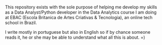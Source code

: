 This repository exists with the sole purpose of helping 
me develop my skills as a Data Analyst/Python developer 
in the Data Analytics course I am doing at EBAC 
(Escola Britanica de Artes Criativas & Tecnologia), 
an online tech school in Brazil.

I write mostly in portuguese but also in English so 
if by chance someone reads it, he or she may be able 
to understand what all this is about. =)
